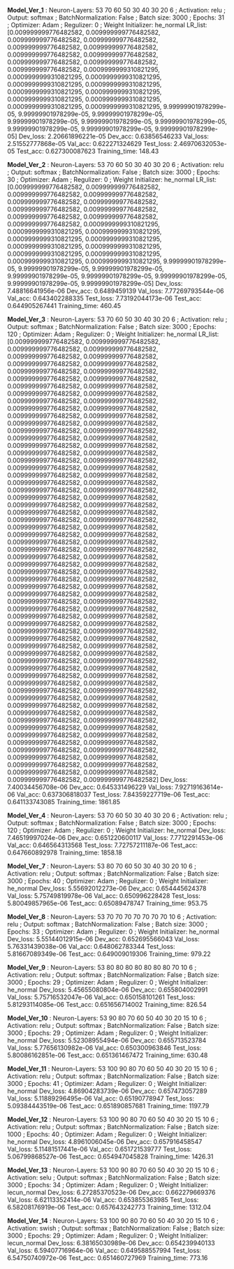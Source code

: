 
 
 **Model_Ver_1** : Neuron-Layers: 53 70 60 50 30 40 30 20 6 ; Activation: relu ; Output: softmax ; BatchNormalization: False ; Batch size: 3000 ; Epochs: 31 ; Optimizer: Adam ; Regulizer: 0 ; Weight Initializer: he_normal
LR_list: [0.009999999776482582, 0.009999999776482582, 0.009999999776482582, 0.009999999776482582, 0.009999999776482582, 0.009999999776482582, 0.009999999776482582, 0.009999999776482582, 0.009999999776482582, 0.009999999776482582, 0.009999999776482582, 0.0009999999310821295, 0.0009999999310821295, 0.0009999999310821295, 0.0009999999310821295, 0.0009999999310821295, 0.0009999999310821295, 0.0009999999310821295, 0.0009999999310821295, 0.0009999999310821295, 0.0009999999310821295, 0.0009999999310821295, 9.99999901978299e-05, 9.99999901978299e-05, 9.99999901978299e-05, 9.99999901978299e-05, 9.99999901978299e-05, 9.99999901978299e-05, 9.99999901978299e-05, 9.99999901978299e-05, 9.99999901978299e-05]
Dev_loss:  2.20661896221e-05   Dev_acc:  0.63856546233
Val_loss:  2.51552777868e-05   Val_acc:  0.622271324629
Test_loss: 2.46970632053e-05   Test_acc: 0.627300087623
Training_time: 148.43

 
 **Model_Ver_2** : Neuron-Layers: 53 70 60 50 30 40 30 20 6 ; Activation: relu ; Output: softmax ; BatchNormalization: False ; Batch size: 3000 ; Epochs: 30 ; Optimizer: Adam ; Regulizer: 0 ; Weight Initializer: he_normal
LR_list: [0.009999999776482582, 0.009999999776482582, 0.009999999776482582, 0.009999999776482582, 0.009999999776482582, 0.009999999776482582, 0.009999999776482582, 0.009999999776482582, 0.009999999776482582, 0.009999999776482582, 0.009999999776482582, 0.0009999999310821295, 0.0009999999310821295, 0.0009999999310821295, 0.0009999999310821295, 0.0009999999310821295, 0.0009999999310821295, 0.0009999999310821295, 0.0009999999310821295, 0.0009999999310821295, 0.0009999999310821295, 0.0009999999310821295, 9.99999901978299e-05, 9.99999901978299e-05, 9.99999901978299e-05, 9.99999901978299e-05, 9.99999901978299e-05, 9.99999901978299e-05, 9.99999901978299e-05, 9.99999901978299e-05]
Dev_loss:  7.48816641956e-06   Dev_acc:  0.6489459139
Val_loss:  7.77269793544e-06   Val_acc:  0.643402288335
Test_loss: 7.73192044173e-06   Test_acc: 0.644905267441
Training_time: 460.45

 
 **Model_Ver_3** : Neuron-Layers: 53 70 60 50 30 40 30 20 6 ; Activation: relu ; Output: softmax ; BatchNormalization: False ; Batch size: 3000 ; Epochs: 120 ; Optimizer: Adam ; Regulizer: 0 ; Weight Initializer: he_normal
LR_list: [0.009999999776482582, 0.009999999776482582, 0.009999999776482582, 0.009999999776482582, 0.009999999776482582, 0.009999999776482582, 0.009999999776482582, 0.009999999776482582, 0.009999999776482582, 0.009999999776482582, 0.009999999776482582, 0.009999999776482582, 0.009999999776482582, 0.009999999776482582, 0.009999999776482582, 0.009999999776482582, 0.009999999776482582, 0.009999999776482582, 0.009999999776482582, 0.009999999776482582, 0.009999999776482582, 0.009999999776482582, 0.009999999776482582, 0.009999999776482582, 0.009999999776482582, 0.009999999776482582, 0.009999999776482582, 0.009999999776482582, 0.009999999776482582, 0.009999999776482582, 0.009999999776482582, 0.009999999776482582, 0.009999999776482582, 0.009999999776482582, 0.009999999776482582, 0.009999999776482582, 0.009999999776482582, 0.009999999776482582, 0.009999999776482582, 0.009999999776482582, 0.009999999776482582, 0.009999999776482582, 0.009999999776482582, 0.009999999776482582, 0.009999999776482582, 0.009999999776482582, 0.009999999776482582, 0.009999999776482582, 0.009999999776482582, 0.009999999776482582, 0.009999999776482582, 0.009999999776482582, 0.009999999776482582, 0.009999999776482582, 0.009999999776482582, 0.009999999776482582, 0.009999999776482582, 0.009999999776482582, 0.009999999776482582, 0.009999999776482582, 0.009999999776482582, 0.009999999776482582, 0.009999999776482582, 0.009999999776482582, 0.009999999776482582, 0.009999999776482582, 0.009999999776482582, 0.009999999776482582, 0.009999999776482582, 0.009999999776482582, 0.009999999776482582, 0.009999999776482582, 0.009999999776482582, 0.009999999776482582, 0.009999999776482582, 0.009999999776482582, 0.009999999776482582, 0.009999999776482582, 0.009999999776482582, 0.009999999776482582, 0.009999999776482582, 0.009999999776482582, 0.009999999776482582, 0.009999999776482582, 0.009999999776482582, 0.009999999776482582, 0.009999999776482582, 0.009999999776482582, 0.009999999776482582, 0.009999999776482582, 0.009999999776482582, 0.009999999776482582, 0.009999999776482582, 0.009999999776482582, 0.009999999776482582, 0.009999999776482582, 0.009999999776482582, 0.009999999776482582, 0.009999999776482582, 0.009999999776482582, 0.009999999776482582, 0.009999999776482582, 0.009999999776482582, 0.009999999776482582, 0.009999999776482582, 0.009999999776482582, 0.009999999776482582, 0.009999999776482582, 0.009999999776482582, 0.009999999776482582, 0.009999999776482582, 0.009999999776482582, 0.009999999776482582, 0.009999999776482582, 0.009999999776482582, 0.009999999776482582, 0.009999999776482582, 0.009999999776482582, 0.009999999776482582, 0.009999999776482582]
Dev_loss:  7.40034456708e-06   Dev_acc:  0.645331496229
Val_loss:  7.92719163614e-06   Val_acc:  0.637306818037
Test_loss: 7.84359227719e-06   Test_acc: 0.641133743085
Training_time: 1861.85

 
 **Model_Ver_4** : Neuron-Layers: 53 70 60 50 30 40 30 20 6 ; Activation: relu ; Output: softmax ; BatchNormalization: False ; Batch size: 3000 ; Epochs: 120 ; Optimizer: Adam ; Regulizer: 0 ; Weight Initializer: he_normal
Dev_loss:  7.46519997024e-06   Dev_acc:  0.651220600117
Val_loss:  7.7712291453e-06   Val_acc:  0.646564313568
Test_loss: 7.72757211187e-06   Test_acc: 0.647660892978
Training_time: 1858.18


 **Model_Ver_7** : Neuron-Layers: 53 80 70 60 50 30 40 30 20 10 6 ; Activation: relu ; Output: softmax ; BatchNormalization: False ; Batch size: 3000 ; Epochs: 40 ; Optimizer: Adam ; Regulizer: 0 ; Weight Initializer: he_normal
Dev_loss:  5.55692012273e-06   Dev_acc:  0.654445624378
Val_loss:  5.75749819978e-06   Val_acc:  0.650996228428
Test_loss: 5.80049857965e-06   Test_acc: 0.65089478747
Training_time: 953.75

 
 **Model_Ver_8** : Neuron-Layers: 53  70 70 70 70 70 70 70 10 6 ; Activation: relu ; Output: softmax ; BatchNormalization: False ; Batch size: 3000 ; Epochs: 33 ; Optimizer: Adam ; Regulizer: 0 ; Weight Initializer: he_normal
Dev_loss:  5.55144012915e-06   Dev_acc:  0.652695566043
Val_loss:  5.76331439038e-06   Val_acc:  0.648062783344
Test_loss: 5.81667089349e-06   Test_acc: 0.649009019306
Training_time: 979.22

 
 **Model_Ver_9** : Neuron-Layers: 53  80 80 80 80 80 80 80 70 10 6 ; Activation: relu ; Output: softmax ; BatchNormalization: False ; Batch size: 3000 ; Epochs: 29 ; Optimizer: Adam ; Regulizer: 0 ; Weight Initializer: he_normal
Dev_loss:  5.45655080804e-06   Dev_acc:  0.655804002991
Val_loss:  5.75716532047e-06   Val_acc:  0.650158101261
Test_loss: 5.81293114085e-06   Test_acc: 0.651656714002
Training_time: 826.54

 
 **Model_Ver_10** : Neuron-Layers: 53 90 80 70 60 50 40 30 20 15 10 6 ; Activation: relu ; Output: softmax ; BatchNormalization: False ; Batch size: 3000 ; Epochs: 29 ; Optimizer: Adam ; Regulizer: 0 ; Weight Initializer: he_normal
Dev_loss:  5.52308955494e-06   Dev_acc:  0.655713523784
Val_loss:  5.77656130982e-06   Val_acc:  0.650300963846
Test_loss: 5.80086162851e-06   Test_acc: 0.651361467472
Training_time: 630.48

 
 **Model_Ver_11** : Neuron-Layers: 53 100 90 80 70 60 50 40 30 20 15 10 6 ; Activation: relu ; Output: softmax ; BatchNormalization: False ; Batch size: 3000 ; Epochs: 41 ; Optimizer: Adam ; Regulizer: 0 ; Weight Initializer: he_normal
Dev_loss:  4.86904283739e-06   Dev_acc:  0.657473057289
Val_loss:  5.11889296495e-06   Val_acc:  0.65190778947
Test_loss: 5.09384443519e-06   Test_acc: 0.651890857681
Training_time: 1197.79

 
 **Model_Ver_12** : Neuron-Layers: 53 100 90 80 70 60 50 40 30 20 15 10 6 ; Activation: relu ; Output: softmax ; BatchNormalization: False ; Batch size: 1000 ; Epochs: 40 ; Optimizer: Adam ; Regulizer: 0 ; Weight Initializer: he_normal
Dev_loss:  4.8961006045e-06   Dev_acc:  0.657916458547
Val_loss:  5.11481517441e-06   Val_acc:  0.651721539777
Test_loss: 5.06799868527e-06   Test_acc: 0.654947045828
Training_time: 1426.31

 
 **Model_Ver_13** : Neuron-Layers: 53 100 90 80 70 60 50 40 30 20 15 10 6 ; Activation: selu ; Output: softmax ; BatchNormalization: False ; Batch size: 3000 ; Epochs: 34 ; Optimizer: Adam ; Regulizer: 0 ; Weight Initializer: lecun_normal
Dev_loss:  6.27285370523e-06   Dev_acc:  0.662279669376
Val_loss:  6.62113352414e-06   Val_acc:  0.653855363985
Test_loss: 6.58208176919e-06   Test_acc: 0.657643242773
Training_time: 1312.04

 
 **Model_Ver_14** : Neuron-Layers: 53 100 90 80 70 60 50 40 30 20 15 10 6 ; Activation: swish ; Output: softmax ; BatchNormalization: False ; Batch size: 3000 ; Epochs: 29 ; Optimizer: Adam ; Regulizer: 0 ; Weight Initializer: lecun_normal
Dev_loss:  6.38165030989e-06   Dev_acc:  0.654239940133
Val_loss:  6.59407716964e-06   Val_acc:  0.649588557994
Test_loss: 6.54750740972e-06   Test_acc: 0.651460727969
Training_time: 773.16
